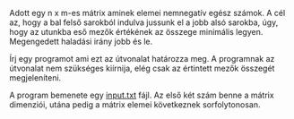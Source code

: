 Adott egy n x m-es mátrix aminek elemei nemnegatív egész számok.
A cél az, hogy a bal felső sarokból indulva jussunk el a jobb alsó sarokba, úgy,
hogy az utunkba eső mezők értékének az összege minimális legyen. Megengedett haladási irány
jobb és le.

Írj egy programot ami ezt az útvonalat határozza meg. A programnak az útvonalat nem szükséges kiírnija,
elég csak az értintett mezők összegét megjeleníteni.

A program bemenete egy [input.txt](https://github.com/cr-lupin/cppgyakorlat/blob/master/zh/input.txt) fájl.
Az első két szám benne a mátrix dimenziói, utána pedig a mátrix elemei következnek sorfolytonosan.
